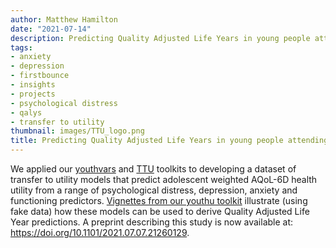 ```yaml
---
author: Matthew Hamilton
date: "2021-07-14"
description: Predicting Quality Adjusted Life Years in young people attending primary mental health services.
tags:
- anxiety
- depression
- firstbounce
- insights
- projects
- psychological distress
- qalys
- transfer to utility
thumbnail: images/TTU_logo.png
title: Predicting Quality Adjusted Life Years in young people attending primary mental health services
---
```


We applied our [youthvars](../youthvars-vignettes-ds/) and [TTU](../ttu-vignettes-ds/) toolkits to developing a dataset of transfer to utility models that predict adolescent weighted AQoL-6D health utility from a range of psychological distress, depression, anxiety and functioning predictors. [Vignettes from our youthu toolkit](../youthu-vignettes-ds/) illustrate (using fake data) how these models can be used to derive Quality Adjusted Life Year predictions. A preprint describing this study is now available at: https://doi.org/10.1101/2021.07.07.21260129.  





